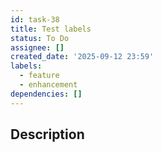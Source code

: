 ```yaml
---
id: task-38
title: Test labels
status: To Do
assignee: []
created_date: '2025-09-12 23:59'
labels:
  - feature
  - enhancement
dependencies: []
---
```


## Description
